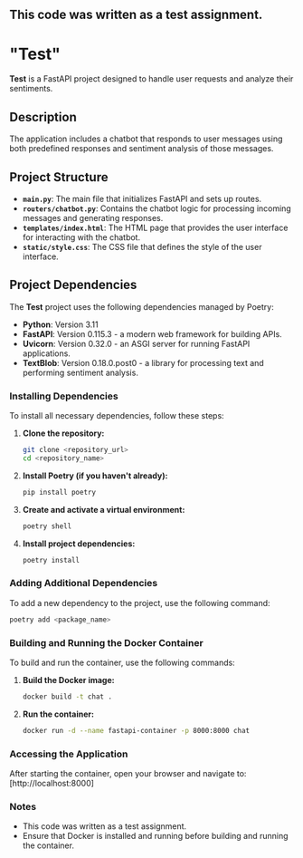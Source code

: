 ## This code was written as a test assignment.


# "Test"

**Test** is a FastAPI project designed to handle user requests and analyze their sentiments.

## Description

The application includes a chatbot that responds to user messages using both predefined responses and sentiment analysis of those messages.

## Project Structure

- **`main.py`**: The main file that initializes FastAPI and sets up routes.
- **`routers/chatbot.py`**: Contains the chatbot logic for processing incoming messages and generating responses.
- **`templates/index.html`**: The HTML page that provides the user interface for interacting with the chatbot.
- **`static/style.css`**: The CSS file that defines the style of the user interface.

## Project Dependencies

The **Test** project uses the following dependencies managed by Poetry:

- **Python**: Version 3.11
- **FastAPI**: Version 0.115.3 - a modern web framework for building APIs.
- **Uvicorn**: Version 0.32.0 - an ASGI server for running FastAPI applications.
- **TextBlob**: Version 0.18.0.post0 - a library for processing text and performing sentiment analysis.

### Installing Dependencies

To install all necessary dependencies, follow these steps:

1. **Clone the repository:**
    ```bash
    git clone <repository_url>
    cd <repository_name>
    ```

2. **Install Poetry (if you haven't already):**
    ```bash
    pip install poetry
    ```

3. **Create and activate a virtual environment:**
    ```bash
    poetry shell
    ```

4. **Install project dependencies:**
    ```bash
    poetry install
    ```

### Adding Additional Dependencies

To add a new dependency to the project, use the following command:
```bash
poetry add <package_name>
```


### Building and Running the Docker Container

To build and run the container, use the following commands:

1. **Build the Docker image:**
    ```bash
    docker build -t chat .
    ```

2. **Run the container:**
    ```bash
    docker run -d --name fastapi-container -p 8000:8000 chat
    ```

### Accessing the Application

After starting the container, open your browser and navigate to:  
[http://localhost:8000]

### Notes

- This code was written as a test assignment.
- Ensure that Docker is installed and running before building and running the container.
